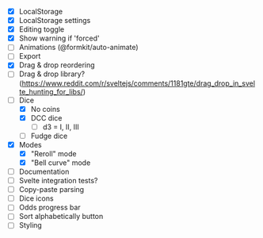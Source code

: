 - [x] LocalStorage
- [x] LocalStorage settings
- [x] Editing toggle
- [x] Show warning if 'forced'
- [ ] Animations (@formkit/auto-animate)
- [ ] Export
- [x] Drag & drop reordering
- [ ] Drag & drop library? (https://www.reddit.com/r/sveltejs/comments/1181gte/drag_drop_in_svelte_hunting_for_libs/)
- [ ] Dice
  - [x] No coins
  - [x] DCC dice
    - [ ] d3 = I, II, III
  - [ ] Fudge dice
- [x] Modes
  - [x] "Reroll" mode
  - [x] "Bell curve" mode
- [ ] Documentation
- [ ] Svelte integration tests?
- [ ] Copy-paste parsing
- [ ] Dice icons
- [ ] Odds progress bar
- [ ] Sort alphabetically button
- [ ] Styling
